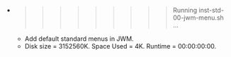 * >>>>>>>>> Running inst-std-00-jwm-menu.sh ...
  * Add default standard menus in JWM.
  * Disk size = 3152560K. Space Used = 4K. Runtime = 00:00:00:00.

